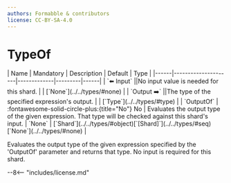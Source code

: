 ```yaml
---
authors: Formabble & contributors
license: CC-BY-SA-4.0
---
```



# TypeOf

<div class="sh-parameters" markdown="1">
| Name | Mandatory | Description | Default | Type |
|------|---------------------|-------------|---------|------|
| `⬅️ Input` ||No input value is needed for this shard. | | [`None`](../../types/#none) |
| `Output ➡️` ||The type of the specified expression's output. | | [`Type`](../../types/#type) |
| `OutputOf` | :fontawesome-solid-circle-plus:{title="No"} No  | Evaluates the output type of the given expression. That type will be checked against this shard's input. | `None` | [`Shard`](../../types/#object)[`[Shard]`](../../types/#seq)[`None`](../../types/#none) |

</div>

Evaluates the output type of the given expression specified by the 'OutputOf' parameter and returns that type. No input is required for this shard.

--8<-- "includes/license.md"

